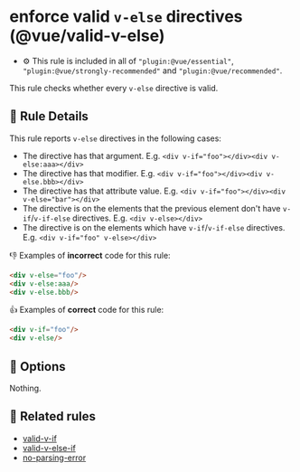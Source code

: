# enforce valid `v-else` directives (@vue/valid-v-else)

- :gear: This rule is included in all of `"plugin:@vue/essential"`, `"plugin:@vue/strongly-recommended"` and `"plugin:@vue/recommended"`.

This rule checks whether every `v-else` directive is valid.

## :book: Rule Details

This rule reports `v-else` directives in the following cases:

- The directive has that argument. E.g. `<div v-if="foo"></div><div v-else:aaa></div>`
- The directive has that modifier. E.g. `<div v-if="foo"></div><div v-else.bbb></div>`
- The directive has that attribute value. E.g. `<div v-if="foo"></div><div v-else="bar"></div>`
- The directive is on the elements that the previous element don't have `v-if`/`v-if-else` directives. E.g. `<div v-else></div>`
- The directive is on the elements which have `v-if`/`v-if-else` directives. E.g. `<div v-if="foo" v-else></div>`

:-1: Examples of **incorrect** code for this rule:

```html
<div v-else="foo"/>
<div v-else:aaa/>
<div v-else.bbb/>
```

:+1: Examples of **correct** code for this rule:

```html
<div v-if="foo"/>
<div v-else/>
```

## :wrench: Options

Nothing.

## :couple: Related rules

- [valid-v-if]
- [valid-v-else-if]
- [no-parsing-error]


[valid-v-if]:       valid-v-if.md
[valid-v-else-if]:  valid-v-else-if.md
[no-parsing-error]:      no-parsing-error.md
